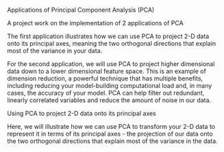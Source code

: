 

Applications of Principal Component Analysis (PCA)

A project work on the implementation of 2 applications of PCA

The first application illustrates how we can use PCA to project 2-D data onto its principal axes, meaning the two orthogonal directions that explain most of the variance in your data.

For the second application, we will use PCA to project higher dimensional data down to a lower dimensional feature space. This is an example of dimension reduction, a powerful technique that has multiple benefits, including reducing your model-building computational load and, in many cases, the accuracy of your model. PCA can help filter out redundant, linearly correlated variables and reduce the amount of noise in our data.

Using PCA to project 2-D data onto its principal axes

Here, we will illustrate how we can use PCA to transform your 2-D data to represent it in terms of its principal axes - the projection of our data onto the two orthogonal directions that explain most of the variance in the data.
